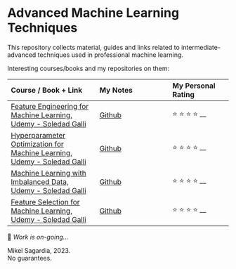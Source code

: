 # Advanced Machine Learning Techniques

This repository collects material, guides and links related to intermediate-advanced techniques used in professional machine learning.

Interesting courses/books and my repositories on them:

| <div align="left">Course / Book + Link</div>  | <div style="width:150px" align="left">My Notes | <div align="left" style="width:120px">My Personal Rating |
| --- | --- | --- |
[Feature Engineering for Machine Learning, Udemy - Soledad Galli](https://www.udemy.com/course/feature-engineering-for-machine-learning/) | [Github](https://github.com/mxagar/feature-engineering-for-machine-learning) | :star: :star: :star: :star: __ 
[Hyperparameter Optimization for Machine Learning, Udemy - Soledad Galli](https://www.udemy.com/course/hyperparameter-optimization-for-machine-learning/) | [Github](https://github.com/mxagar/hyperparameter-optimization) | :star: :star: :star: :star: __ 
[Machine Learning with Imbalanced Data, Udemy - Soledad Galli](https://www.udemy.com/course/machine-learning-with-imbalanced-data/) | [Github](https://github.com/mxagar/machine-learning-imbalanced-data) | :star: :star: :star: :star: __ 
[Feature Selection for Machine Learning, Udemy - Soledad Galli](https://www.udemy.com/course/feature-selection-for-machine-learning/) | [Github](https://github.com/mxagar/feature-selection-for-machine-learning) | :star: :star: :star: :star: __ 

:construction: *Work is on-going...*

Mikel Sagardia, 2023.  
No guarantees.
